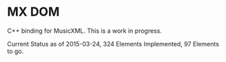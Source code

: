 MX DOM
=======

C++ binding for MusicXML.  This is a work in progress.

Current Status as of 2015-03-24, 324 Elements Implemented, 97 Elements to go.
